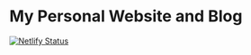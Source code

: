 # My Personal Website and Blog

[![Netlify Status](https://api.netlify.com/api/v1/badges/8304bfd6-55d2-4aaa-bd75-8b1f8ea925dc/deploy-status)](https://app.netlify.com/sites/musing-minsky-039655/deploys)
